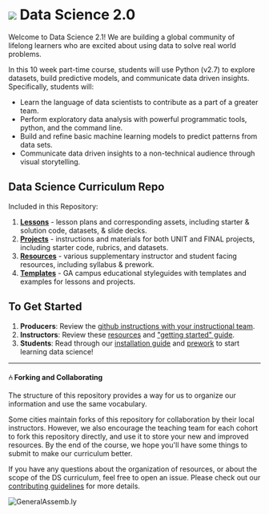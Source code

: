 # ![](https://ga-dash.s3.amazonaws.com/production/assets/logo-9f88ae6c9c3871690e33280fcf557f33.png) Data Science 2.0

Welcome to Data Science 2.1! We are building a global community of lifelong learners who are excited about using data to solve real world problems. 

In this 10 week part-time course, students will use Python (v2.7) to explore datasets, build predictive models, and communicate data driven insights. Specifically, students will:

- Learn the language of data scientists to contribute as a part of a greater team.
- Perform exploratory data analysis with powerful programmatic tools, python, and the command line.
- Build and refine basic machine learning models to predict patterns from data sets.
- Communicate data driven insights to a non-technical audience through visual storytelling.


## Data Science Curriculum Repo

Included in this Repository:

1. [**Lessons**](./lessons/) - lesson plans and corresponding assets, including starter & solution code, datasets, & slide decks.
2. [**Projects**](./projects/) - instructions and materials for both UNIT and FINAL projects, including starter code, rubrics, and datasets.
3. [**Resources**](./resources/) - various supplementary instructor and student facing resources, including syllabus & prework.
4. [**Templates**](./templates/) - GA campus educational styleguides with templates and examples for lessons and projects.


## To Get Started
1. **Producers**: Review the [github instructions with your instructional team](./resources/instructor-resources/github-repo-instance-guide.md).
2. **Instructors**: Review these [resources](./resources/readme.md) and ["getting started" guide](./resources/instructor-resources/instructor-prep.md).
3. **Students**: Read through our [installation guide](/resources/instructor-resources/tech-guide.md) and [prework](https://gist.github.com/jessicaGA/0c7215de7f75e16f7899) to start learning data science!

---

#### ⑃ Forking and Collaborating

The structure of this repository provides a way for us to organize our information and use the same vocabulary.

Some cities maintain forks of this repository for collaboration by their local instructors. However, we also encourage the teaching team for each cohort to fork this repository directly, and use it to store your new and improved resources. By the end of the course, we hope you'll have some things to submit to make our curriculum better.

If you have any questions about the organization of resources, or about the scope of the DS curriculum, feel free to open an issue. Please check out our [contributing guidelines](contributing.md) for more details.

![GeneralAssemb.ly](https://github.com/generalassembly/ga-ruby-on-rails-for-devs/raw/master/images/ga.png "GeneralAssemb.ly")
